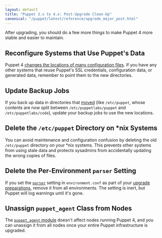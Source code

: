 ```yaml
---
layout: default
title: "Puppet 3.x to 4.x: Post-Upgrade Clean-Up"
canonical: "/puppet/latest/reference/upgrade_major_post.html"
---
```


[moved]: ./whered_it_go.html

After upgrading, you should do a few more things to make Puppet 4 more stable and easier to maintain.

## Reconfigure Systems that Use Puppet's Data

Puppet 4 [changes the locations of many configuration files](./whered_it_go.html). If you have any other systems that reuse Puppet's SSL credentials, configuration data, or generated data, remember to point them to the new directories.

## Update Backup Jobs

If you back up data in directories that [moved][] (like `/etc/puppet`, whose contents are now split between `/etc/puppetlabs/puppet` and `/etc/puppetlabs/code`), update your backup jobs to use the new locations.

## Delete the `/etc/puppet` Directory on \*nix Systems

You can avoid maintenance and configuration confusion by deleting the old `/etc/puppet` directory on your \*nix systems. This prevents other systems from using stale data and protects sysadmins from accidentally updating the wrong copies of files.

## Delete the Per-Environment `parser` Setting

If you set the [`parser`](https://docs.puppetlabs.com/puppet/3.8/reference/config_file_environment.html#parser) setting in `environment.conf` as part of your [upgrade preparations](./upgrade_major_pre.html), remove it from all environments. The setting is  inert, but Puppet will log warnings until it's gone.

## Unassign `puppet_agent` Class from Nodes

The [`puppet_agent` module](https://forge.puppetlabs.com/puppetlabs/puppet_agent) doesn't affect nodes running Puppet 4, and you can unassign it from all nodes once your entire Puppet infrastructure is upgraded.